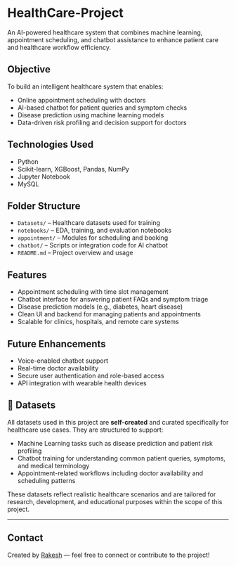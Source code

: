 #  HealthCare-Project

An AI-powered healthcare system that combines machine learning, appointment scheduling, and chatbot assistance to enhance patient care and healthcare workflow efficiency.

##  Objective

To build an intelligent healthcare system that enables:

-  Online appointment scheduling with doctors
-  AI-based chatbot for patient queries and symptom checks
- Disease prediction using machine learning models
-  Data-driven risk profiling and decision support for doctors

##  Technologies Used

- Python
- Scikit-learn, XGBoost, Pandas, NumPy
- Jupyter Notebook
- MySQL 

##  Folder Structure

- `Datasets/` – Healthcare datasets used for training
- `notebooks/` – EDA, training, and evaluation notebooks
- `appointment/` – Modules for scheduling and booking
- `chatbot/` – Scripts or integration code for AI chatbot
- `README.md` – Project overview and usage

##  Features

- Appointment scheduling with time slot management
- Chatbot interface for answering patient FAQs and symptom triage
- Disease prediction models (e.g., diabetes, heart disease)
- Clean UI and backend for managing patients and appointments
- Scalable for clinics, hospitals, and remote care systems

##  Future Enhancements

- Voice-enabled chatbot support
- Real-time doctor availability
- Secure user authentication and role-based access
- API integration with wearable health devices
 
## 📁 Datasets

All datasets used in this project are **self-created** and curated specifically for healthcare use cases. They are structured to support:

-  Machine Learning tasks such as disease prediction and patient risk profiling
-  Chatbot training for understanding common patient queries, symptoms, and medical terminology
-  Appointment-related workflows including doctor availability and scheduling patterns

These datasets reflect realistic healthcare scenarios and are tailored for research, development, and educational purposes within the scope of this project.


---

##  Contact

Created by [Rakesh](https://github.com/Expelliarmus-R) — feel free to connect or contribute to the project!

